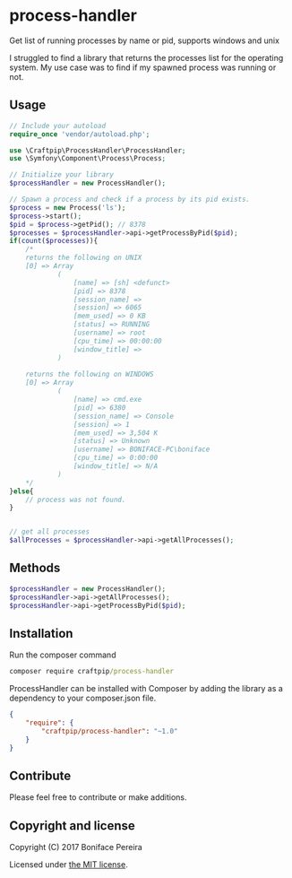 # process-handler
Get list of running processes by name or pid, supports windows and unix
  
I struggled to find a library that returns the processes list for the operating system.
My use case was to find if my spawned process was running or not.

## Usage


```php
// Include your autoload 
require_once 'vendor/autoload.php';

use \Craftpip\ProcessHandler\ProcessHandler;
use \Symfony\Component\Process\Process;

// Initialize your library
$processHandler = new ProcessHandler();

// Spawn a process and check if a process by its pid exists.
$process = new Process('ls');
$process->start();
$pid = $process->getPid(); // 8378
$processes = $processHandler->api->getProcessByPid($pid);
if(count($processes)){
    /*
    returns the following on UNIX
    [0] => Array
            (
                [name] => [sh] <defunct>
                [pid] => 8378
                [session_name] => 
                [session] => 6065
                [mem_used] => 0 KB
                [status] => RUNNING
                [username] => root
                [cpu_time] => 00:00:00
                [window_title] => 
            )
            
    returns the following on WINDOWS
    [0] => Array
            (
                [name] => cmd.exe
                [pid] => 6380
                [session_name] => Console
                [session] => 1
                [mem_used] => 3,504 K
                [status] => Unknown
                [username] => BONIFACE-PC\boniface
                [cpu_time] => 0:00:00
                [window_title] => N/A
            )
    */
}else{
    // process was not found.
}


// get all processes 
$allProcesses = $processHandler->api->getAllProcesses();
```

## Methods
```php
$processHandler = new ProcessHandler();
$processHandler->api->getAllProcesses();
$processHandler->api->getProcessByPid($pid);
```

## Installation

Run the composer command 
```cmd
composer require craftpip/process-handler
```

ProcessHandler can be installed with Composer by adding the library as a dependency to your composer.json file.
```json
{
    "require": {
        "craftpip/process-handler": "~1.0"
    }
}
```

## Contribute 

Please feel free to contribute or make additions.


## Copyright and license

Copyright (C) 2017 Boniface Pereira

Licensed under [the MIT license](LICENSE).
